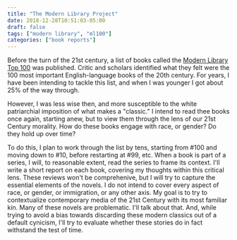 ```yaml
---
title: "The Modern Library Project"
date: 2018-12-28T10:51:03-05:00
draft: false
tags: ["modern library", "ml100"]
categories: ["book reports"]
---
```


Before the turn of the 21st century, a list of books called the [Modern Library Top 100](http://www.modernlibrary.com/top-100/) was published. Critic and scholars identified what they felt were the 100 most important English-language books of the 20th century. For years, I have been intending to tackle this list, and when I was younger I got about 25% of the way through.

<!--more-->

However, I was less wise then, and more susceptible to the white patriarchial imposition of what makes a "classic." I intend to read thee books once again, starting anew, but to view them through the lens of our 21st Century morality. How do these books engage with race, or gender? Do they hold up over time?

To do this, I plan to work through the list by tens, starting from #100 and moving down to #10, before restarting at #99, etc. When a book is part of a series, I will, to reasonable extent, read the series to frame its context. I'll write a short report on each book, covering my thoughts within this critical lens. These reviews won't be comprehenive, but I will try to capture the essential elements of the novels. I do not intend to cover every aspect of race, or gender, or immigration, or any other axis. My goal is to try to contextualize contemporary media of the 21st Century with its most familiar kin. Many of these novels are problematic. I'll talk about that. And, while trying to avoid a bias towards discarding these modern classics out of a default cynicism, I'll try to evaluate whether these stories do in fact withstand the test of time.
